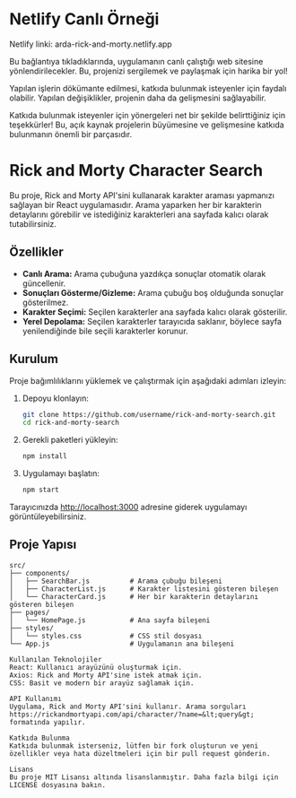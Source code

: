 # Netlify Canlı Örneği
Netlify linki: arda-rick-and-morty.netlify.app

Bu bağlantıya tıkladıklarında, uygulamanın canlı çalıştığı web sitesine yönlendirilecekler. Bu, projenizi sergilemek ve paylaşmak için harika bir yol!

Yapılan işlerin dökümante edilmesi, katkıda bulunmak isteyenler için faydalı olabilir. Yapılan değişiklikler, projenin daha da gelişmesini sağlayabilir.

Katkıda bulunmak isteyenler için yönergeleri net bir şekilde belirttiğiniz için teşekkürler! Bu, açık kaynak projelerin büyümesine ve gelişmesine katkıda bulunmanın önemli bir parçasıdır.


# Rick and Morty Character Search

Bu proje, Rick and Morty API'sini kullanarak karakter araması yapmanızı sağlayan bir React uygulamasıdır. Arama yaparken her bir karakterin detaylarını görebilir ve istediğiniz karakterleri ana sayfada kalıcı olarak tutabilirsiniz.

## Özellikler

- **Canlı Arama:** Arama çubuğuna yazdıkça sonuçlar otomatik olarak güncellenir.
- **Sonuçları Gösterme/Gizleme:** Arama çubuğu boş olduğunda sonuçlar gösterilmez.
- **Karakter Seçimi:** Seçilen karakterler ana sayfada kalıcı olarak gösterilir.
- **Yerel Depolama:** Seçilen karakterler tarayıcıda saklanır, böylece sayfa yenilendiğinde bile seçili karakterler korunur.

## Kurulum

Proje bağımlılıklarını yüklemek ve çalıştırmak için aşağıdaki adımları izleyin:

1. Depoyu klonlayın:
    ```bash
    git clone https://github.com/username/rick-and-morty-search.git
    cd rick-and-morty-search
    ```

2. Gerekli paketleri yükleyin:
    ```bash
    npm install
    ```

3. Uygulamayı başlatın:
    ```bash
    npm start
    ```

Tarayıcınızda [http://localhost:3000](http://localhost:3000) adresine giderek uygulamayı görüntüleyebilirsiniz.

## Proje Yapısı

```plaintext
src/
├── components/
│   ├── SearchBar.js          # Arama çubuğu bileşeni
│   ├── CharacterList.js      # Karakter listesini gösteren bileşen
│   └── CharacterCard.js      # Her bir karakterin detaylarını gösteren bileşen
├── pages/
│   └── HomePage.js           # Ana sayfa bileşeni
├── styles/
│   └── styles.css            # CSS stil dosyası
└── App.js                    # Uygulamanın ana bileşeni

Kullanılan Teknolojiler
React: Kullanıcı arayüzünü oluşturmak için.
Axios: Rick and Morty API'sine istek atmak için.
CSS: Basit ve modern bir arayüz sağlamak için.

API Kullanımı
Uygulama, Rick and Morty API'sini kullanır. Arama sorguları 
https://rickandmortyapi.com/api/character/?name=&lt;query&gt; formatında yapılır.

Katkıda Bulunma
Katkıda bulunmak isterseniz, lütfen bir fork oluşturun ve yeni özellikler veya hata düzeltmeleri için bir pull request gönderin.

Lisans
Bu proje MIT Lisansı altında lisanslanmıştır. Daha fazla bilgi için LICENSE dosyasına bakın.